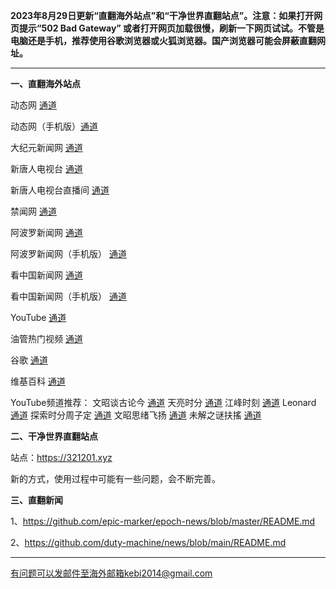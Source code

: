 **2023年8月29日更新“直翻海外站点”和“干净世界直翻站点”。注意：如果打开网页提示“502 Bad Gateway” 或者打开网页加载很慢，刷新一下网页试试。不管是电脑还是手机，推荐使用谷歌浏览器或火狐浏览器。国产浏览器可能会屏蔽直翻网址。**

***

**一、直翻海外站点**

动态网 [通道](https://free.dtku28.xyz/20) 

动态网（手机版）[通道](https://free.dtku28.xyz/21) 

大纪元新闻网 [通道](https://free.dtku28.xyz/21) 

新唐人电视台 [通道](https://free.dtku28.xyz/4) 

新唐人电视台直播间 [通道](https://free.dtku28.xyz/44) 

禁闻网 [通道](https://free.dtku28.xyz/3) 

阿波罗新闻网 [通道](https://free.dtku28.xyz/7) 

阿波罗新闻网（手机版） [通道](https://free.dtku28.xyz/53) 

看中国新闻网 [通道](https://free.dtku28.xyz/26) 

看中国新闻网（手机版） [通道](https://free.dtku28.xyz/54) 

YouTube [通道](https://free.dtku28.xyz/45) 

油管热门视频 [通道](https://free.dtku28.xyz/55) 

谷歌 [通道](https://free.dtku28.xyz/62) 

维基百科 [通道](https://free.dtku28.xyz/63) 

YouTube频道推荐： 文昭谈古论今 [通道](https://free.dtku28.xyz/46)  天亮时分 [通道](https://free.dtku28.xyz/47)  江峰时刻 [通道](https://free.dtku28.xyz/48)  Leonard [通道](https://free.dtku28.xyz/49)  探索时分周子定 [通道](https://free.dtku28.xyz/50) 文昭思绪飞扬 [通道](https://free.dtku28.xyz/51) 未解之谜扶搖 [通道](https://free.dtku28.xyz/52) 

**二、干净世界直翻站点**

站点：https://321201.xyz

新的方式，使用过程中可能有一些问题，会不断完善。

**三、直翻新闻**

1、https://github.com/epic-marker/epoch-news/blob/master/README.md

2、https://github.com/duty-machine/news/blob/main/README.md

***


有问题可以发邮件至海外邮箱kebi2014@gmail.com